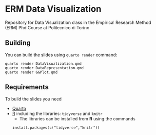 # ERM Data Visualization

Repository for Data Visualization class in the Empirical Research Method (ERM) Phd Course at Politecnico di Torino

## Building

You can build the slides using `quarto render` command:

```
quarto render DataVisualization.qmd
quarto render DataRepresentation.qmd
quarto render GGPlot.qmd
```

## Requirements

To build the slides you need

- [Quarto](https://quarto.org)
- [R](https://cran.r-project.org) including the libraries:
  `tidyverse` and `knitr`
  - The libraries can be installed from **R** using the commands
  ```
  install.packages(c("tidyverse","knitr"))
  ```


